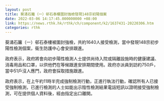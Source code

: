 ```yaml
---
layout: post
title: 葵涌石籬（一）邨石泰樓圍封強檢發現148宗初陽個案
date: 2022-03-06 14:17:45.000000000 +08:00
link: https://news.rthk.hk/rthk/ch/component/k2/1637431-20220306.htm
categories: rthk
---
```


葵涌石籬（一）邨石泰樓被圍封強檢，共約1640人接受檢測，當中發現148宗初步陽性檢測個案，衞生防護中心會安排跟進。

政府表示，政府將會向初步陽性檢測人士提供尚待入院或隔離設施時的健康建議、消毒用品和口罩，以供他們在等候跟進安排期間使用。政府亦派員到訪約750戶，當中51戶沒人應門，政府會採取措施跟進。

政府表示，在上午約11時半完成強制檢測行動，正進行執法行動，確認所有人已接受強制檢測，已進行檢測的人士如能出示陰性檢測結果電話短訊以證明接受強制檢測，可在提供個人資料後，經由指定出口離開。
